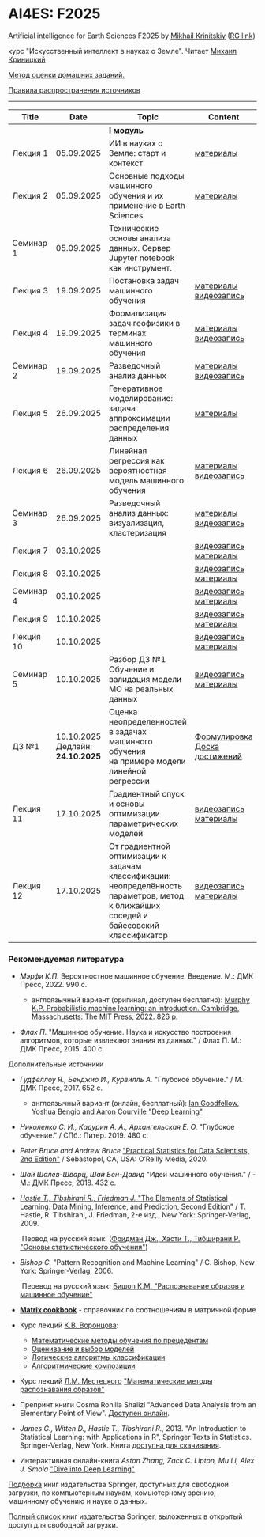 # AI4ES: F2025
Artificial intelligence for Earth Sciences F2025 by [Mikhail Krinitskiy](https://sail.ocean.ru/staff/mikhail-krinitskiy) ([RG link](https://www.researchgate.net/profile/Mikhail_Krinitskiy))

курс "Искусственный интеллект в науках о Земле". Читает [Михаил Криницкий](https://sail.ocean.ru/staff/mikhail-krinitskiy)<br />

[Метод оценки домашних заданий.](./homeworks_policy.md)<br />

[Правила распространения источников](./resources_policy.md)<br />



-------

| Title | Date | Topic | Content |
| ----- | ---- | ----- | ------- |
|  |  | **I модуль** |  |
| Лекция 1 | 05.09.2025 | ИИ в науках о Земле: старт и контекст | [материалы](https://github.com/MKrinitskiy/HSE-AI4ES-F2025/tree/main/Lect01) |
| Лекция 2 | 05.09.2025 | Основные подходы машинного обучения и их применение в Earth Sciences | [материалы](https://github.com/MKrinitskiy/HSE-AI4ES-F2025/tree/main/Lect02) |
| Семинар 1 | 05.09.2025 | Технические основы анализа данных. Сервер Jupyter notebook как инструмент. |  |
| Лекция 3 | 19.09.2025 | Постановка задач машинного обучения | [материалы](https://github.com/MKrinitskiy/HSE-AI4ES-F2025/tree/main/Lect03)<br />[видеозапись](https://ml4es.ru/links/2025-09-19-hse-ai4es-lect03) |
| Лекция 4 | 19.09.2025 | Формализация задач геофизики в терминах машинного обучения | [материалы](https://github.com/MKrinitskiy/HSE-AI4ES-F2025/tree/main/Lect04)<br />[видеозапись](https://ml4es.ru/links/2025-09-19-hse-ai4es-lect04) |
| Семинар 2 | 19.09.2025 | Разведочный анализ данных | [материалы](https://github.com/MKrinitskiy/HSE-AI4ES-F2025/tree/main/Seminar02)<br />[видеозапись](https://ml4es.ru/links/2025-09-19-hse-ai4es-seminar02) |
| Лекция 5 | 26.09.2025 | Генеративное моделирование: задача аппроксимации распределения данных | [материалы](https://github.com/MKrinitskiy/HSE-AI4ES-F2025/tree/main/Lect05) |
| Лекция 6 | 26.09.2025 | Линейная регрессия как вероятностная модель машинного обучения | [материалы](https://github.com/MKrinitskiy/HSE-AI4ES-F2025/tree/main/Lect06)<br />[видеозапись](https://ml4es.ru/links/2025-09-26-hse-ai4es-lect06) |
| Семинар 3 | 26.09.2025 | Разведочный анализ данных: визуализация, кластеризация | [материалы](https://github.com/MKrinitskiy/HSE-AI4ES-F2025/tree/main/Seminar03)<br />[видеозапись](https://ml4es.ru/links/2025-09-26-hse-ai4es-seminar03) |
| Лекция 7 | 03.10.2025 |  | [видеозапись](https://ml4es.ru/links/2025-10-03-hse-ai4es-lect07)<br />[материалы](https://github.com/MKrinitskiy/HSE-AI4ES-F2025/tree/main/Lect07) |
| Лекция 8 | 03.10.2025 |  | [видеозапись](https://ml4es.ru/links/2025-10-03-hse-ai4es-lect08)<br />[материалы](https://github.com/MKrinitskiy/HSE-AI4ES-F2025/tree/main/Lect08) |
| Семинар 4 | 03.10.2025 |  | [видеозапись](https://ml4es.ru/links/2025-10-03-hse-ai4es-seminar04)<br />[материалы](https://github.com/MKrinitskiy/HSE-AI4ES-F2025/tree/main/Seminar04) |
| Лекция 9 | 10.10.2025 |  | [видеозапись](https://ml4es.ru/links/2025-10-10-hse-ai4es-lect09)<br />[материалы](https://github.com/MKrinitskiy/HSE-AI4ES-F2025/tree/main/Lect09) |
| Лекция 10 | 10.10.2025 |  | [видеозапись](https://ml4es.ru/links/2025-10-10-hse-ai4es-lect10)<br />[материалы](https://github.com/MKrinitskiy/HSE-AI4ES-F2025/tree/main/Lect10) |
| Семинар 5 | 10.10.2025 | Разбор ДЗ №1<br />Обучение и валидация модели МО на реальных данных | [видеозапись](https://ml4es.ru/links/2025-10-10-hse-ai4es-seminar05)<br />[материалы](https://github.com/MKrinitskiy/HSE-AI4ES-F2025/tree/main/Seminar05) |
| ДЗ №1 | 10.10.2025<br />Дедлайн: **24.10.2025** | Оценка неопределенностей в задачах машинного обучения<br />на примере модели линейной регрессии | [Формулировка](https://github.com/MKrinitskiy/HSE-AI4ES-F2025/tree/main/HW01)<br />[Доска достижений]() |
| Лекция 11 | 17.10.2025 | Градиентный спуск и основы оптимизации параметрических моделей | [видеозапись](https://ml4es.ru/links/2025-10-17-hse-ai4es-lect11)<br />[материалы](https://github.com/MKrinitskiy/HSE-AI4ES-F2025/tree/main/Lect11) |
| Лекция 12 | 17.10.2025 | От градиентной оптимизации к задачам классификации: неопределённость параметров, метод k ближайших соседей и байесовский классификатор | [видеозапись](https://ml4es.ru/links/2025-10-17-hse-ai4es-lect12)<br />[материалы](https://github.com/MKrinitskiy/HSE-AI4ES-F2025/tree/main/Lect12) |



### Рекомендуемая литература

- *Мэрфи К.П.* Вероятностное машинное обучение. Введение. М.: ДМК Пресс, 2022. 990 с.
  - англоязычный вариант (оригинал, доступен бесплатно): [Murphy K.P. Probabilistic machine learning: an introduction. Cambridge, Massachusetts: The MIT Press, 2022. 826 p.](https://probml.github.io/pml-book/book1.html)

- *Флах П.* "Машинное обучение. Наука и искусство построения алгоритмов, которые извлекают знания из данных." / Флах П. М.: ДМК Пресс, 2015. 400 c.

Дополнительные источники

- *Гудфеллоу Я., Бенджио И., Курвилль А.* "Глубокое обучение." / М.: ДМК Пресс, 2017. 652 c.

  - англоязычный вариант (онлайн, бесплатный): [Ian Goodfellow, Yoshua Bengio and Aaron Courville "Deep Learning"](https://www.deeplearningbook.org/)

- *Николенко С. И., Кадурин А. А., Архангельская Е. О.* "Глубокое обучение." / СПб.: Питер. 2019. 480 с.

- *Peter Bruce and Andrew Bruce* ["Practical Statistics for Data Scientists, 2nd Edition"](https://www.oreilly.com/library/view/practical-statistics-for/9781492072935/) / Sebastopol, CA, USA: O’Reilly Media, 2020.

- *Шай Шалев-Шварц, Шай Бен-Давид* "Идеи машинного обучения." / - М.: ДМК Пресс, 2018. 432 c.

- [*Hastie T., Tibshirani R., Friedman J.* "The Elements of Statistical Learning: Data Mining, Inference, and Prediction, Second Edition"](https://web.stanford.edu/~hastie/Papers/ESLII.pdf) / T. Hastie, R. Tibshirani, J. Friedman, 2-е изд., New York: Springer-Verlag, 2009.

  ​	Первод на русский язык: ([Фридман Дж., Хасти Т., Тибширани Р. "Основы статистического обучения"](https://www.ozon.ru/product/osnovy-statisticheskogo-obucheniya-intellektualnyy-analiz-dannyh-logicheskiy-vyvod-i-prognozirovanie-180548799/))

- *Bishop C.* "Pattern Recognition and Machine Learning" / C. Bishop, New York: Springer-Verlag, 2006.

  ​	Перевод на русский язык: [Бишоп К.М. "Распознавание образов и машинное обучение"](https://www.ozon.ru/product/raspoznavanie-obrazov-i-mashinnoe-obuchenie-bishop-kristofer-m-180548800/)

- [**Matrix cookbook**](https://www.math.uwaterloo.ca/~hwolkowi/matrixcookbook.pdf) - справочник по соотношениям в матричной форме

- Курс лекций [К.В. Воронцова](http://www.machinelearning.ru/wiki/index.php?title=%D0%A3%D1%87%D0%B0%D1%81%D1%82%D0%BD%D0%B8%D0%BA:%D0%9A%D0%BE%D0%BD%D1%81%D1%82%D0%B0%D0%BD%D1%82%D0%B8%D0%BD_%D0%92%D0%BE%D1%80%D0%BE%D0%BD%D1%86%D0%BE%D0%B2):
  - [Математические методы обучения по прецедентам](http://www.machinelearning.ru/wiki/images/6/6d/Voron-ML-1.pdf)
  - [Оценивание и выбор моделей](http://www.machinelearning.ru/wiki/images/2/2d/Voron-ML-Modeling.pdf)
  - [Логические алгоритмы классификации](http://www.machinelearning.ru/wiki/images/3/3e/Voron-ML-Logic.pdf)
  - [Алгоритмические композиции](http://www.machinelearning.ru/wiki/images/0/0d/Voron-ML-Compositions.pdf)
  
- Курс лекций [Л.М. Местецкого](http://www.machinelearning.ru/wiki/index.php?title=%D0%A3%D1%87%D0%B0%D1%81%D1%82%D0%BD%D0%B8%D0%BA:Mest) ["Математические методы распознавания образов"](http://www.ccas.ru/frc/papers/mestetskii04course.pdf)

- Препринт книги Cosma Rohilla Shalizi "Advanced Data Analysis from an Elementary Point of View". [Доступен онлайн](https://www.stat.cmu.edu/~cshalizi/ADAfaEPoV/).

- *James G., Witten D., Hastie T., Tibshirani R.,* 2013. "An Introduction to Statistical Learning: with Applications in R", Springer Texts in Statistics. Springer-Verlag, New York. Книга [доступна для скачивания](http://faculty.marshall.usc.edu/gareth-james/ISL/ISLR%20Seventh%20Printing.pdf).

- Интерактивная онлайн-книга *Aston Zhang, Zack C. Lipton, Mu Li, Alex J. Smola* ["Dive into Deep Learning"](http://d2l.ai/) 



[Подборка](https://towardsdatascience.com/springer-has-released-65-machine-learning-and-data-books-for-free-961f8181f189) книг издательства Springer, доступных для свободной загрузки, по компьютерным наукам, комьютерному зрению, машинному обучению и науке о данных.

[Полный список](https://link.springer.com/search/page/3?facet-content-type="Book"&package=openaccess) книг издательства Springer, выложенных в открытый доступ для свободной загрузки.	
